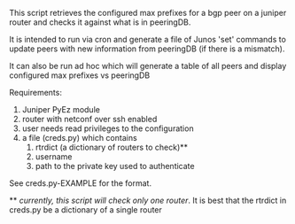 This script retrieves the configured max prefixes for a bgp peer on a juniper router and checks it against what is
in peeringDB.

It is intended to run via cron and generate a file of Junos 'set' commands to update peers with new information from peeringDB (if there is a mismatch).

It can also be run ad hoc which will generate a table of all peers and display configured max prefixes vs peeringDB

Requirements:
 1. Juniper PyEz module
 1. router with netconf over ssh enabled
 1. user needs read privileges to the configuration
 1. a file (creds.py) which contains
     1. rtrdict (a dictionary of routers to check)**
     1. username
     1. path to the private key used to authenticate

See creds.py-EXAMPLE for the format.

** _currently, this script will check only one router_.  It is best that the rtrdict in creds.py be a dictionary of a single router
